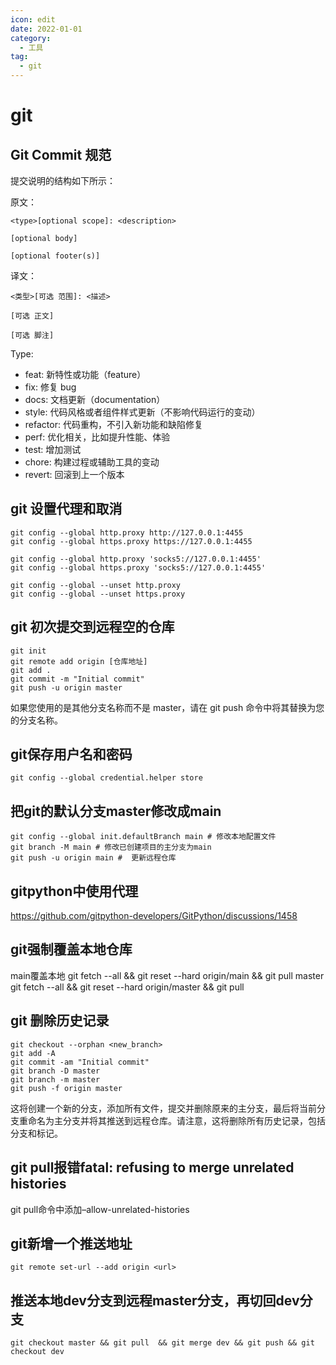 ```yaml
---
icon: edit
date: 2022-01-01
category:
  - 工具
tag:
  - git
---
```


# git

## Git Commit 规范

提交说明的结构如下所示：

原文：
```
<type>[optional scope]: <description>

[optional body]

[optional footer(s)]
```
译文：
```
<类型>[可选 范围]: <描述>

[可选 正文]

[可选 脚注]
```
Type:
   
* feat: 新特性或功能（feature）
* fix: 修复 bug
* docs: 文档更新（documentation）
* style: 代码风格或者组件样式更新（不影响代码运行的变动）
* refactor: 代码重构，不引入新功能和缺陷修复
* perf: 优化相关，比如提升性能、体验
* test: 增加测试
* chore: 构建过程或辅助工具的变动
* revert: 回滚到上一个版本

## git 设置代理和取消
```
git config --global http.proxy http://127.0.0.1:4455
git config --global https.proxy https://127.0.0.1:4455

git config --global http.proxy 'socks5://127.0.0.1:4455'
git config --global https.proxy 'socks5://127.0.0.1:4455'

git config --global --unset http.proxy
git config --global --unset https.proxy
```
## git 初次提交到远程空的仓库
```
git init
git remote add origin [仓库地址]
git add .
git commit -m "Initial commit"
git push -u origin master
```
如果您使用的是其他分支名称而不是 master，请在 git push 命令中将其替换为您的分支名称。

## git保存用户名和密码
```
git config --global credential.helper store
```

## 把git的默认分支master修改成main
```
git config --global init.defaultBranch main # 修改本地配置文件
git branch -M main # 修改已创建项目的主分支为main
git push -u origin main #  更新远程仓库
```

## gitpython中使用代理
https://github.com/gitpython-developers/GitPython/discussions/1458

## git强制覆盖本地仓库
main覆盖本地
git fetch --all && git reset --hard origin/main && git pull
master
git fetch --all && git reset --hard origin/master && git pull

## git 删除历史记录
```
git checkout --orphan <new_branch>
git add -A
git commit -am "Initial commit"
git branch -D master
git branch -m master
git push -f origin master
```
这将创建一个新的分支，添加所有文件，提交并删除原来的主分支，最后将当前分支重命名为主分支并将其推送到远程仓库。请注意，这将删除所有历史记录，包括分支和标记。

## git pull报错fatal: refusing to merge unrelated histories
git pull命令中添加–allow-unrelated-histories

## git新增一个推送地址
```
git remote set-url --add origin <url>
```

## 推送本地dev分支到远程master分支，再切回dev分支
```
git checkout master && git pull  && git merge dev && git push && git checkout dev
```
